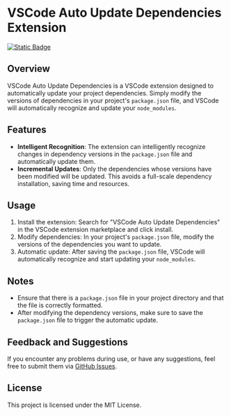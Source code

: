 # VSCode Auto Update Dependencies Extension

[![Static Badge](https://img.shields.io/badge/pacakge_assistant-v0.0.1-blue)](https://github.com/iamphc/package-assistant)

## Overview

VSCode Auto Update Dependencies is a VSCode extension designed to automatically update your project dependencies. Simply modify the versions of dependencies in your project's `package.json` file, and VSCode will automatically recognize and update your `node_modules`.

## Features

- **Intelligent Recognition**: The extension can intelligently recognize changes in dependency versions in the `package.json` file and automatically update them.
- **Incremental Updates**: Only the dependencies whose versions have been modified will be updated. This avoids a full-scale dependency installation, saving time and resources.

## Usage

1. Install the extension: Search for "VSCode Auto Update Dependencies" in the VSCode extension marketplace and click install.
2. Modify dependencies: In your project's `package.json` file, modify the versions of the dependencies you want to update.
3. Automatic update: After saving the `package.json` file, VSCode will automatically recognize and start updating your `node_modules`.

## Notes

- Ensure that there is a `package.json` file in your project directory and that the file is correctly formatted.
- After modifying the dependency versions, make sure to save the `package.json` file to trigger the automatic update.

## Feedback and Suggestions

If you encounter any problems during use, or have any suggestions, feel free to submit them via [GitHub Issues](link).

## License

This project is licensed under the MIT License.
